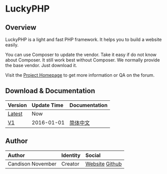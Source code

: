 # LuckyPHP

## Overview

LuckyPHP is a light and fast PHP framework. It helps you to build a website easily.

You can use Composer to update the vendor. Take it easy if do not know about Composer. It still work best without Composer. We normally provide the base vendor. Just download it.

Visit the [Project Homepage](http://www.LuckyPHP.com/) to get more information or QA on the forum.

## Download & Documentation

| Version | Update Time | Documentation |
| :------ | :---------- | :---------- |
| [Latest](https://github.com/ShareAny/LuckyPHP/archive/master.zip) | Now        |  |
| [V1](https://github.com/ShareAny/LuckyPHP/releases/tag/v1.0.0)    | 2016-01-01 | [简体中文](documentation/1/SimplifiedChinese.md) |

## Author

| Author            | Identity | Social |
| :---------------- | :------- | :----- |
| Candison November | Creator  | [Website](http://www.kandisheng.com/) [Github](https://github.com/KanDisheng) |
